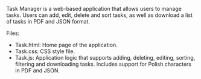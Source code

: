 Task Manager is a web-based application that allows users to manage tasks. 
Users can add, edit, delete and sort tasks, as well as download a list of tasks in PDF and JSON format.

Files:
- Task.html: Home page of the application.
- Task.css: CSS style file.
- Task.js: Application logic that supports adding, deleting, editing, sorting, filtering and downloading tasks. Includes support for Polish characters in PDF and JSON.

